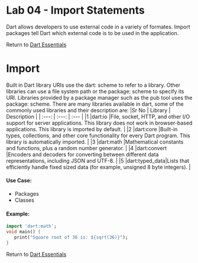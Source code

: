 # Lab 04 - Import Statements

Dart allows developers to use external code in a variety of formates.
Import packages tell Dart which external code is to be used in the application.

Return to [Dart Essentials](https://github.com/rosera/flutter_workshop/tree/main/dart)

# Import 

 Built in Dart library URIs use the dart: scheme to refer to a library. Other libraries can use a file system path or the package: scheme to specify its URI. Libraries provided by a package manager such as the pub tool uses the package: scheme.
 There are many libraries available in dart, some of the commonly used libraries and their description are:
 |Sr No      | Library       | Description                                                                                                                                                       |
 | :---:     | :---:         | :---                                                                                                                                                              |
 |1          |dart:io        |File, socket, HTTP, and other I/O support for server applications. This library does not work in browser-based applications. This library is imported by default.  |
 |2          |dart:core      |Built-in types, collections, and other core functionality for every Dart program. This library is automatically imported.                                          |
 |3          |dart:math      |Mathematical constants and functions, plus a random number generator.                                                                                              |
 |4          |dart:convert   |Encoders and decoders for converting between different data representations, including JSON and UTF-8.                                                             |
 |5          |dart:typed_data|Lists that efficiently handle fixed sized data (for example, unsigned 8 byte integers).                                                                            |

#### Use Case:

* Packages
* Classes 

#### Example: 
```dart
import 'dart:math'; 
void main() { 
   print("Square root of 36 is: ${sqrt(36)}"); 
}
```

Return to [Dart Essentials](https://github.com/rosera/flutter_workshop/tree/main/dart)
